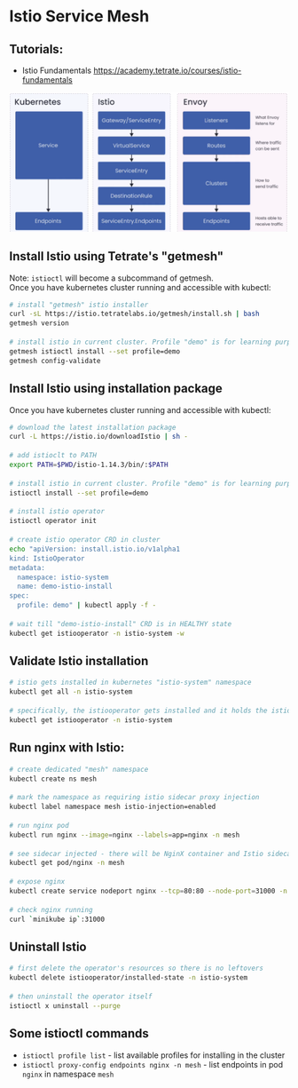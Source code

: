 # Istio Service Mesh

## Tutorials:
- Istio Fundamentals https://academy.tetrate.io/courses/istio-fundamentals

![Kubernetes-Isto-Envoy](./kubernetes-istio-envoy.png)

## Install Istio using Tetrate's "getmesh"

Note: `istioctl` will become a subcommand of getmesh.  
Once you have kubernetes cluster running and accessible with kubectl:
```sh
# install "getmesh" istio installer
curl -sL https://istio.tetratelabs.io/getmesh/install.sh | bash
getmesh version

# install istio in current cluster. Profile "demo" is for learning purposes - it brings basic istio components and higher tracing level
getmesh istioctl install --set profile=demo
getmesh config-validate
```

## Install Istio using installation package

Once you have kubernetes cluster running and accessible with kubectl:
```sh
# download the latest installation package
curl -L https://istio.io/downloadIstio | sh -

# add istioclt to PATH
export PATH=$PWD/istio-1.14.3/bin/:$PATH

# install istio in current cluster. Profile "demo" is for learning purposes - it brings basic istio components and higher tracing level
istioctl install --set profile=demo

# install istio operator
istioctl operator init

# create istio operator CRD in cluster
echo "apiVersion: install.istio.io/v1alpha1
kind: IstioOperator
metadata:
  namespace: istio-system
  name: demo-istio-install
spec:
  profile: demo" | kubectl apply -f -

# wait till "demo-istio-install" CRD is in HEALTHY state
kubectl get istiooperator -n istio-system -w
```


## Validate Istio installation
```sh
# istio gets installed in kubernetes "istio-system" namespace
kubectl get all -n istio-system

# specifically, the istiooperator gets installed and it holds the istio configuration
kubectl get istiooperator -n istio-system
```

## Run nginx with Istio:
```sh
# create dedicated "mesh" namespace
kubectl create ns mesh

# mark the namespace as requiring istio sidecar proxy injection
kubectl label namespace mesh istio-injection=enabled

# run nginx pod
kubectl run nginx --image=nginx --labels=app=nginx -n mesh

# see sidecar injected - there will be NginX container and Istio sidecar container in this POD
kubectl get pod/nginx -n mesh

# expose nginx
kubectl create service nodeport nginx --tcp=80:80 --node-port=31000 -n mesh

# check nginx running
curl `minikube ip`:31000
```

## Uninstall Istio
```sh
# first delete the operator's resources so there is no leftovers
kubectl delete istiooperator/installed-state -n istio-system

# then uninstall the operator itself
istioctl x uninstall --purge
```

## Some istioctl commands
- `istioctl profile list` - list available profiles for installing in the cluster
- `istioctl proxy-config endpoints nginx -n mesh` - list endpoints in pod `nginx` in namespace `mesh`